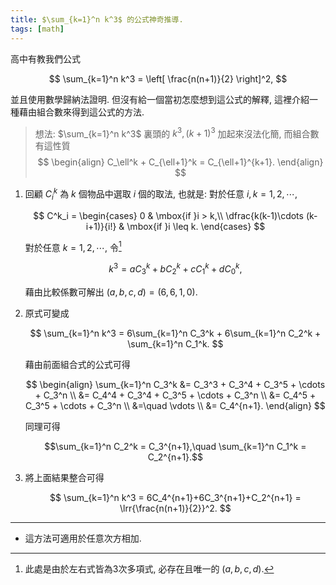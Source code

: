 ```yaml
---
title: $\sum_{k=1}^n k^3$ 的公式神奇推導.
tags: [math]
---
```






高中有教我們公式

$$
\sum_{k=1}^n k^3 = \left[ \frac{n(n+1)}{2} \right]^2,
$$

並且使用數學歸納法證明.
但沒有給一個當初怎麼想到這公式的解釋,
這裡介紹一種藉由組合數來得到這公式的方法.

> 想法: $\sum_{k=1}^n k^3$ 裏頭的 $k^3,(k+1)^3$ 加起來沒法化簡, 而組合數有這性質
$$
\begin{align}
C_\ell^k + C_{\ell+1}^k = C_{\ell+1}^{k+1}.
\end{align}
$$

1. 回顧 $C^k_i$ 為 $k$ 個物品中選取 $i$ 個的取法, 也就是:
   對於任意 $i,k=1,2, \cdots,$

   $$
   C^k_i = 
   \begin{cases}
   0 & \mbox{if }i > k,\\
   \dfrac{k(k-1)\cdots (k-i+1)}{i!} & \mbox{if }i \leq k.
   \end{cases}
   $$

   對於任意 $k=1,2, \cdots,$
   令[^1]

   $$
   k^3=aC_3^k+bC_2^k+cC_1^k+dC_0^k,
   $$

   藉由比較係數可解出 $(a,b,c,d)=(6,6,1,0).$

2. 原式可變成
   
   $$ \sum_{k=1}^n k^3 = 6\sum_{k=1}^n C_3^k + 6\sum_{k=1}^n C_2^k + \sum_{k=1}^n C_1^k. $$

   藉由前面組合式的公式可得
   
   $$
   \begin{align}
   \sum_{k=1}^n C_3^k
   &= C_3^3 + C_3^4 + C_3^5 + \cdots + C_3^n \\
   &= C_4^4 + C_3^4 + C_3^5 + \cdots + C_3^n \\
   &= C_4^5 + C_3^5 + \cdots + C_3^n \\
   &=\quad \vdots \\
   &= C_4^{n+1}.
   \end{align}
   $$

   同理可得
   
   $$\sum_{k=1}^n C_2^k = C_3^{n+1},\quad \sum_{k=1}^n C_1^k = C_2^{n+1}.$$


3. 將上面結果整合可得
   
   $$ \sum_{k=1}^n k^3 = 6C_4^{n+1}+6C_3^{n+1}+C_2^{n+1} = \lrr{\frac{n(n+1)}{2}}^2. $$


---

* 這方法可適用於任意次方相加.



<!--more-->

[^1]: 此處是由於左右式皆為3次多項式, 必存在且唯一的 $(a,b,c,d).$